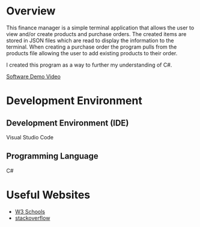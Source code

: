 # Overview

This finance manager is a simple terminal application that allows the user to view and/or create products and purchase orders.
The created items are stored in JSON files which are read to display the information to the terminal.
When creating a purchase order the program pulls from the products file allowing the user to add existing products to their order.

I created this program as a way to further my understanding of C#.

[Software Demo Video](https://youtu.be/pXb10grTNsw)

# Development Environment

## Development Environment (IDE)

Visual Studio Code

## Programming Language

C#

# Useful Websites

-   [W3 Schools](https://www.w3schools.com/cs/index.php)
-   [stackoverflow](https://stackoverflow.com/)
